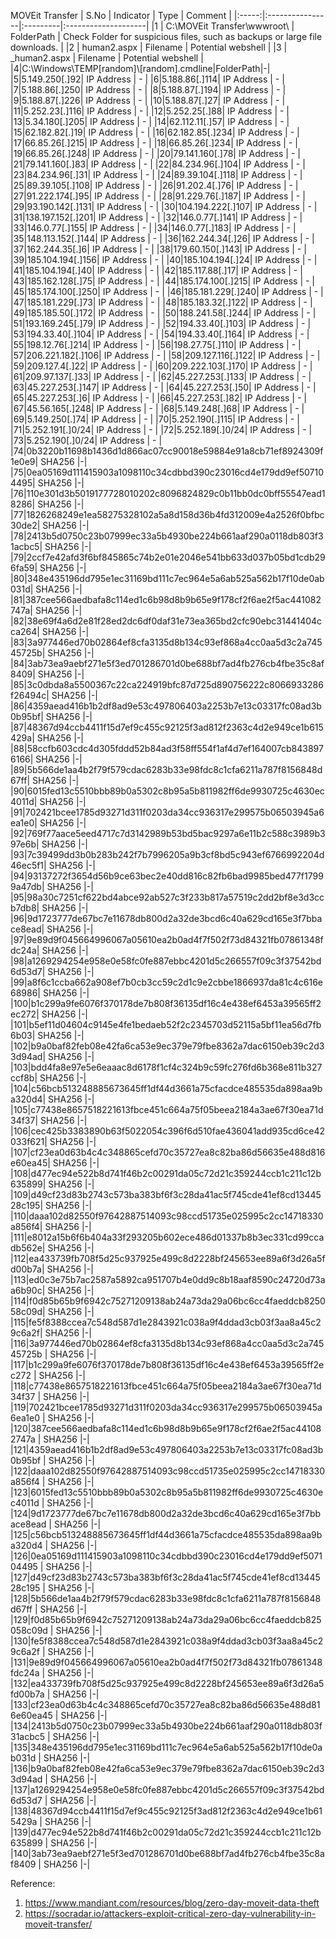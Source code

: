 MOVEit Transfer
| S.No | Indicator            | Type   | Comment |
|:-----:|:----------------|:---------|:--------------------|
|1  | C:\MOVEit Transfer\wwwroot\  | FolderPath  |  Check Folder for suspicious files, such as backups or large file downloads. |
|2  | human2.aspx  | Filename  |  Potential webshell |
|3  | _human2.aspx  | Filename  |  Potential webshell |
|4|C:\Windows\TEMP\[random]\\[random].cmdline|FolderPath|-|
|5|5.149.250[.]92| IP Address | - |
|6|5.188.86[.]114| IP Address | - |
|7|5.188.86[.]250| IP Address | - |
|8|5.188.87[.]194| IP Address | - |
|9|5.188.87[.]226| IP Address | - |
|10|5.188.87[.]27| IP Address | - |
|11|5.252.23[.]116| IP Address | - |
|12|5.252.25[.]88| IP Address | - |
|13|5.34.180[.]205| IP Address | - |
|14|62.112.11[.]57| IP Address | - |
|15|62.182.82[.]19| IP Address | - |
|16|62.182.85[.]234| IP Address | - |
|17|66.85.26[.]215| IP Address | - |
|18|66.85.26[.]234| IP Address | - |
|19|66.85.26[.]248| IP Address | - |
|20|79.141.160[.]78| IP Address | - |
|21|79.141.160[.]83| IP Address | - |
|22|84.234.96[.]104| IP Address | - |
|23|84.234.96[.]31| IP Address | - |
|24|89.39.104[.]118| IP Address | - |
|25|89.39.105[.]108| IP Address | - |
|26|91.202.4[.]76| IP Address | - |
|27|91.222.174[.]95| IP Address | - |
|28|91.229.76[.]187| IP Address | - |
|29|93.190.142[.]131| IP Address | - |
|30|104.194.222[.]107| IP Address | - |
|31|138.197.152[.]201| IP Address | - |
|32|146.0.77[.]141| IP Address | - |
|33|146.0.77[.]155| IP Address | - |
|34|146.0.77[.]183| IP Address | - |
|35|148.113.152[.]144| IP Address | - |
|36|162.244.34[.]26| IP Address | - |
|37|162.244.35[.]6| IP Address | - |
|38|179.60.150[.]143| IP Address | - |
|39|185.104.194[.]156| IP Address | - |
|40|185.104.194[.]24| IP Address | - |
|41|185.104.194[.]40| IP Address | - |
|42|185.117.88[.]17| IP Address | - |
|43|185.162.128[.]75| IP Address | - |
|44|185.174.100[.]215| IP Address | - |
|45|185.174.100[.]250| IP Address | - |
|46|185.181.229[.]240| IP Address | - |
|47|185.181.229[.]73| IP Address | - |
|48|185.183.32[.]122| IP Address | - |
|49|185.185.50[.]172| IP Address | - |
|50|188.241.58[.]244| IP Address | - |
|51|193.169.245[.]79| IP Address | - |
|52|194.33.40[.]103| IP Address | - |
|53|194.33.40[.]104| IP Address | - |
|54|194.33.40[.]164| IP Address | - |
|55|198.12.76[.]214| IP Address | - |
|56|198.27.75[.]110| IP Address | - |
|57|206.221.182[.]106| IP Address | - |
|58|209.127.116[.]122| IP Address | - |
|59|209.127.4[.]22| IP Address | - |
|60|209.222.103[.]170| IP Address | - |
|61|209.97.137[.]33| IP Address | - |
|62|45.227.253[.]133| IP Address | - |
|63|45.227.253[.]147| IP Address | - |
|64|45.227.253[.]50| IP Address | - |
|65|45.227.253[.]6| IP Address | - |
|66|45.227.253[.]82| IP Address | - |
|67|45.56.165[.]248| IP Address | - |
|68|5.149.248[.]68| IP Address | - |
|69|5.149.250[.]74| IP Address | - |
|70|5.252.190[.]115| IP Address | - |
|71|5.252.191[.]0/24| IP Address | - |
|72|5.252.189[.]0/24| IP Address | - |
|73|5.252.190[.]0/24| IP Address | - |
|74|0b3220b11698b1436d1d866ac07cc90018e59884e91a8cb71ef8924309f1e0e9| SHA256 |-|
|75|0ea05169d111415903a1098110c34cdbbd390c23016cd4e179dd9ef507104495| SHA256 |-|
|76|110e301d3b5019177728010202c8096824829c0b11bb0dc0bff55547ead18286| SHA256 |-|
|77|1826268249e1ea58275328102a5a8d158d36b4fd312009e4a2526f0bfbc30de2| SHA256 |-|
|78|2413b5d0750c23b07999ec33a5b4930be224b661aaf290a0118db803f31acbc5| SHA256 |-|
|79|2ccf7e42afd3f6bf845865c74b2e01e2046e541bb633d037b05bd1cdb296fa59| SHA256 |-|
|80|348e435196dd795e1ec31169bd111c7ec964e5a6ab525a562b17f10de0ab031d| SHA256 |-|
|81|387cee566aedbafa8c114ed1c6b98d8b9b65e9f178cf2f6ae2f5ac441082747a| SHA256 |-|
|82|38e69f4a6d2e81f28ed2dc6df0daf31e73ea365bd2cfc90ebc31441404cca264| SHA256 |-|
|83|3a977446ed70b02864ef8cfa3135d8b134c93ef868a4cc0aa5d3c2a74545725b| SHA256 |-|
|84|3ab73ea9aebf271e5f3ed701286701d0be688bf7ad4fb276cb4fbe35c8af8409| SHA256 |-|
|85|3c0dbda8a5500367c22ca224919bfc87d725d890756222c8066933286f26494c| SHA256 |-|
|86|4359aead416b1b2df8ad9e53c497806403a2253b7e13c03317fc08ad3b0b95bf| SHA256 |-|
|87|48367d94ccb4411f15d7ef9c455c92125f3ad812f2363c4d2e949ce1b615429a| SHA256 |-|
|88|58ccfb603cdc4d305fddd52b84ad3f58ff554f1af4d7ef164007cb8438976166| SHA256 |-|
|89|5b566de1aa4b2f79f579cdac6283b33e98fdc8c1cfa6211a787f8156848d67ff| SHA256 |-|
|90|6015fed13c5510bbb89b0a5302c8b95a5b811982ff6de9930725c4630ec4011d| SHA256 |-|
|91|702421bcee1785d93271d311f0203da34cc936317e299575b06503945a6ea1e0| SHA256 |-|
|92|769f77aace5eed4717c7d3142989b53bd5bac9297a6e11b2c588c3989b397e6b| SHA256 |-|
|93|7c39499dd3b0b283b242f7b7996205a9b3cf8bd5c943ef6766992204d46ec5f1| SHA256 |-|
|94|93137272f3654d56b9ce63bec2e40dd816c82fb6bad9985bed477f17999a47db| SHA256 |-|
|95|98a30c7251cf622bd4abce92ab527c3f233b817a57519c2dd2bf8e3d3ccb7db8| SHA256 |-|
|96|9d1723777de67bc7e11678db800d2a32de3bcd6c40a629cd165e3f7bbace8ead| SHA256 |-|
|97|9e89d9f045664996067a05610ea2b0ad4f7f502f73d84321fb07861348fdc24a| SHA256 |-|
|98|a1269294254e958e0e58fc0fe887ebbc4201d5c266557f09c3f37542bd6d53d7| SHA256 |-|
|99|a8f6c1ccba662a908ef7b0cb3cc59c2d1c9e2cbbe1866937da81c4c616e68986| SHA256 |-|
|100|b1c299a9fe6076f370178de7b808f36135df16c4e438ef6453a39565ff2ec272| SHA256 |-|
|101|b5ef11d04604c9145e4fe1bedaeb52f2c2345703d52115a5bf11ea56d7fb6b03| SHA256 |-|
|102|b9a0baf82feb08e42fa6ca53e9ec379e79fbe8362a7dac6150eb39c2d33d94ad| SHA256 |-|
|103|bdd4fa8e97e5e6eaaac8d6178f1cf4c324b9c59fc276fd6b368e811b327ccf8b| SHA256 |-|
|104|c56bcb513248885673645ff1df44d3661a75cfacdce485535da898aa9ba320d4| SHA256 |-|
|105|c77438e8657518221613fbce451c664a75f05beea2184a3ae67f30ea71d34f37| SHA256 |-|
|106|cec425b3383890b63f5022054c396f6d510fae436041add935cd6ce42033f621| SHA256 |-|
|107|cf23ea0d63b4c4c348865cefd70c35727ea8c82ba86d56635e488d816e60ea45| SHA256 |-|
|108|d477ec94e522b8d741f46b2c00291da05c72d21c359244ccb1c211c12b635899| SHA256 |-|
|109|d49cf23d83b2743c573ba383bf6f3c28da41ac5f745cde41ef8cd1344528c195| SHA256 |-|
|110|daaa102d82550f97642887514093c98ccd51735e025995c2cc14718330a856f4| SHA256 |-|
|111|e8012a15b6f6b404a33f293205b602ece486d01337b8b3ec331cd99ccadb562e| SHA256 |-|
|112|ea433739fb708f5d25c937925e499c8d2228bf245653ee89a6f3d26a5fd00b7a| SHA256 |-|
|113|ed0c3e75b7ac2587a5892ca951707b4e0dd9c8b18aaf8590c24720d73aa6b90c| SHA256 |-|
|114|f0d85b65b9f6942c75271209138ab24a73da29a06bc6cc4faeddcb825058c09d| SHA256 |-|
|115|fe5f8388ccea7c548d587d1e2843921c038a9f4ddad3cb03f3aa8a45c29c6a2f| SHA256 |-|
|116|3a977446ed70b02864ef8cfa3135d8b134c93ef868a4cc0aa5d3c2a74545725b | SHA256 |-|
|117|b1c299a9fe6076f370178de7b808f36135df16c4e438ef6453a39565ff2ec272 | SHA256 |-|
|118|c77438e8657518221613fbce451c664a75f05beea2184a3ae67f30ea71d34f37 | SHA256 |-|
|119|702421bcee1785d93271d311f0203da34cc936317e299575b06503945a6ea1e0 | SHA256 |-|
|120|387cee566aedbafa8c114ed1c6b98d8b9b65e9f178cf2f6ae2f5ac441082747a | SHA256 |-|
|121|4359aead416b1b2df8ad9e53c497806403a2253b7e13c03317fc08ad3b0b95bf | SHA256 |-|
|122|daaa102d82550f97642887514093c98ccd51735e025995c2cc14718330a856f4 | SHA256 |-|
|123|6015fed13c5510bbb89b0a5302c8b95a5b811982ff6de9930725c4630ec4011d | SHA256 |-|
|124|9d1723777de67bc7e11678db800d2a32de3bcd6c40a629cd165e3f7bbace8ead | SHA256 |-|
|125|c56bcb513248885673645ff1df44d3661a75cfacdce485535da898aa9ba320d4 | SHA256 |-|
|126|0ea05169d111415903a1098110c34cdbbd390c23016cd4e179dd9ef507104495 | SHA256 |-|
|127|d49cf23d83b2743c573ba383bf6f3c28da41ac5f745cde41ef8cd1344528c195 | SHA256 |-|
|128|5b566de1aa4b2f79f579cdac6283b33e98fdc8c1cfa6211a787f8156848d67ff | SHA256 |-|
|129|f0d85b65b9f6942c75271209138ab24a73da29a06bc6cc4faeddcb825058c09d | SHA256 |-|
|130|fe5f8388ccea7c548d587d1e2843921c038a9f4ddad3cb03f3aa8a45c29c6a2f | SHA256 |-|
|131|9e89d9f045664996067a05610ea2b0ad4f7f502f73d84321fb07861348fdc24a | SHA256 |-|
|132|ea433739fb708f5d25c937925e499c8d2228bf245653ee89a6f3d26a5fd00b7a | SHA256 |-|
|133|cf23ea0d63b4c4c348865cefd70c35727ea8c82ba86d56635e488d816e60ea45 | SHA256 |-|
|134|2413b5d0750c23b07999ec33a5b4930be224b661aaf290a0118db803f31acbc5 | SHA256 |-|
|135|348e435196dd795e1ec31169bd111c7ec964e5a6ab525a562b17f10de0ab031d | SHA256 |-|
|136|b9a0baf82feb08e42fa6ca53e9ec379e79fbe8362a7dac6150eb39c2d33d94ad | SHA256 |-|
|137|a1269294254e958e0e58fc0fe887ebbc4201d5c266557f09c3f37542bd6d53d7 | SHA256 |-|
|138|48367d94ccb4411f15d7ef9c455c92125f3ad812f2363c4d2e949ce1b615429a | SHA256 |-|
|139|d477ec94e522b8d741f46b2c00291da05c72d21c359244ccb1c211c12b635899 | SHA256 |-|
|140|3ab73ea9aebf271e5f3ed701286701d0be688bf7ad4fb276cb4fbe35c8af8409 | SHA256 |-|

Reference:
1. https://www.mandiant.com/resources/blog/zero-day-moveit-data-theft
2. https://socradar.io/attackers-exploit-critical-zero-day-vulnerability-in-moveit-transfer/
